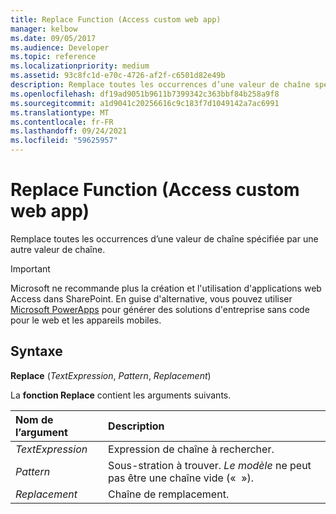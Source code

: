 ```yaml
---
title: Replace Function (Access custom web app)
manager: kelbow
ms.date: 09/05/2017
ms.audience: Developer
ms.topic: reference
ms.localizationpriority: medium
ms.assetid: 93c8fc1d-e70c-4726-af2f-c6501d82e49b
description: Remplace toutes les occurrences d’une valeur de chaîne spécifiée par une autre valeur de chaîne.
ms.openlocfilehash: df19ad9051b9611b7399342c363bbf84b258a9f8
ms.sourcegitcommit: a1d9041c20256616c9c183f7d1049142a7ac6991
ms.translationtype: MT
ms.contentlocale: fr-FR
ms.lasthandoff: 09/24/2021
ms.locfileid: "59625957"
---
```

# <a name="replace-function-access-custom-web-app"></a>Replace Function (Access custom web app)

Remplace toutes les occurrences d’une valeur de chaîne spécifiée par une autre valeur de chaîne.
  
> [!IMPORTANT]
> Microsoft ne recommande plus la création et l'utilisation d'applications web Access dans SharePoint. En guise d'alternative, vous pouvez utiliser [Microsoft PowerApps](https://powerapps.microsoft.com/en-us/) pour générer des solutions d'entreprise sans code pour le web et les appareils mobiles. 
  
## <a name="syntax"></a>Syntaxe

 **Replace** (*TextExpression*, *Pattern*, *Replacement*) 
  
La **fonction Replace** contient les arguments suivants. 
  
|**Nom de l’argument**|**Description**|
|:-----|:-----|
| *TextExpression*  <br/> |Expression de chaîne à rechercher.  <br/> |
| *Pattern*  <br/> |Sous-stration à trouver.  *Le modèle*  ne peut pas être une chaîne vide («  »).  <br/> |
| *Replacement*  <br/> |Chaîne de remplacement.  <br/> |
   

